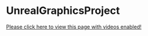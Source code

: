 # UnrealGraphicsProject

[Please click here to view this page with videos enabled!](https://ryanawalters.github.io/UnrealGraphicsProject/)

